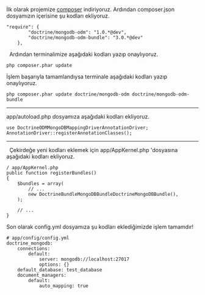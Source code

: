 
İlk olarak projemize [composer](http://cagataycali.me/composer-kurulumu/) indiriyoruz. Ardından composer.json dosyamızın içerisine şu kodları ekliyoruz. 
    
    
    "require": {
            "doctrine/mongodb-odm": "1.0.*@dev",
            "doctrine/mongodb-odm-bundle": "3.0.*@dev"
        },

  Ardından terminalimize aşağıdaki kodları yazıp onaylıyoruz. 
    
    
    php composer.phar update

İşlem başarıyla tamamlandıysa terminale aşağıdaki kodları yazıp onaylıyoruz. 
    
    
    php composer.phar update doctrine/mongodb-odm doctrine/mongodb-odm-bundle

* * *

app/autoload.php dosyamıza aşağıdaki kodları ekliyoruz. 
    
    
    use DoctrineODMMongoDBMappingDriverAnnotationDriver;
    AnnotationDriver::registerAnnotationClasses();

* * *

  Çekirdeğe yeni kodları eklemek için app/AppKernel.php 'dosyasına aşağıdaki kodları ekliyoruz. 
    
    
    / app/AppKernel.php
    public function registerBundles()
    {
        $bundles = array(
            // ...
            new DoctrineBundleMongoDBBundleDoctrineMongoDBBundle(),
        );
    
        // ...
    }

Son olarak config.yml dosyamıza şu kodları eklediğimizde işlem tamamdır! 
    
    
    # app/config/config.yml
    doctrine_mongodb:
        connections:
            default:
                server: mongodb://localhost:27017
                options: {}
        default_database: test_database
        document_managers:
            default:
                auto_mapping: true